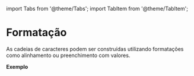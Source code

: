 import Tabs from '@theme/Tabs';
import TabItem from '@theme/TabItem';

# Formatação

As cadeias de caracteres podem ser construídas utilizando formatações como alinhamento ou preenchimento com valores.

**Exemplo**


